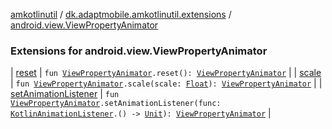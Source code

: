 [amkotlinutil](../../index.md) / [dk.adaptmobile.amkotlinutil.extensions](../index.md) / [android.view.ViewPropertyAnimator](index.md)

### Extensions for android.view.ViewPropertyAnimator

| [reset](reset.md) | `fun `[`ViewPropertyAnimator`](https://developer.android.com/reference/android/view/ViewPropertyAnimator.html)`.reset(): `[`ViewPropertyAnimator`](https://developer.android.com/reference/android/view/ViewPropertyAnimator.html) |
| [scale](scale.md) | `fun `[`ViewPropertyAnimator`](https://developer.android.com/reference/android/view/ViewPropertyAnimator.html)`.scale(scale: `[`Float`](https://kotlinlang.org/api/latest/jvm/stdlib/kotlin/-float/index.html)`): `[`ViewPropertyAnimator`](https://developer.android.com/reference/android/view/ViewPropertyAnimator.html) |
| [setAnimationListener](set-animation-listener.md) | `fun `[`ViewPropertyAnimator`](https://developer.android.com/reference/android/view/ViewPropertyAnimator.html)`.setAnimationListener(func: `[`KotlinAnimationListener`](../../dk.adaptmobile.amkotlinutil.util/-kotlin-animation-listener/index.md)`.() -> `[`Unit`](https://kotlinlang.org/api/latest/jvm/stdlib/kotlin/-unit/index.html)`): `[`ViewPropertyAnimator`](https://developer.android.com/reference/android/view/ViewPropertyAnimator.html) |

